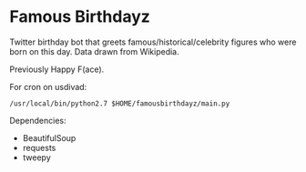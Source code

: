 Famous Birthdayz
============

Twitter birthday bot that greets famous/historical/celebrity figures who were born on this day. Data drawn from Wikipedia.

Previously Happy F(ace).

For cron on usdivad:

    /usr/local/bin/python2.7 $HOME/famousbirthdayz/main.py

Dependencies:
- BeautifulSoup
- requests
- tweepy